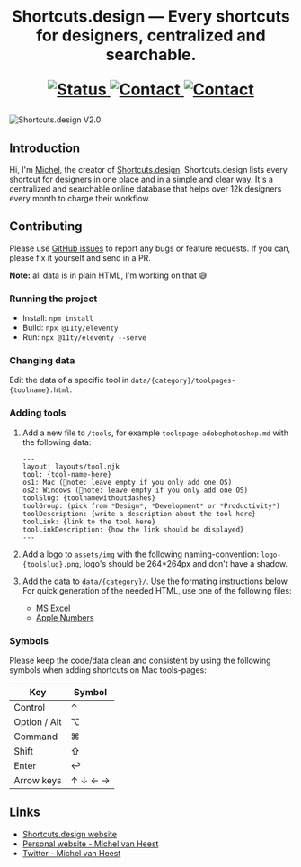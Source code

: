 <h1 align="center">
  Shortcuts.design — Every shortcuts for designers, centralized and searchable.<br>
  <p align="center">
	  <a href="https://stats.uptimerobot.com/kXWkYTnGQn">
	    <img src="https://img.shields.io/badge/status-stable-green.svg?style=flat" alt="Status">
	    <a href="https://app.netlify.com/sites/agitated-poincare-681d60/deploys">
	    <img src="https://api.netlify.com/api/v1/badges/1290ea78-7896-43cc-b8af-3742cc51f0d5/deploy-status" alt="Contact">
	  </a>
	  <a href="https://twitter.com/michelvanheest">
	    <img src="https://img.shields.io/badge/contact-michelvanheest-blue.svg?style=flat" alt="Contact">
	  </a>
  </p>
</h1>


![Shortcuts.design V2.0](shortcuts-design-social.jpg)

## Introduction
Hi, I'm [Michel](https://www.michelvanheest.com), the creator of [Shortcuts.design](https://shortcuts.design). Shortcuts.design lists every shortcut for designers in one place and in a simple and clear way. It's a centralized and searchable online database that helps over 12k designers every month to charge their workflow.

## Contributing
Please use [GitHub issues](https://github.com/michelvanheest/shortcuts-design-data/issues/new) to report any bugs or feature requests. If you can, please fix it yourself and send in a PR.

**Note:** all data is in plain HTML, I'm working on that 😅

### Running the project
- Install: `npm install`
- Build: `npx @11ty/eleventy`
- Run: `npx @11ty/eleventy --serve`

### Changing data
Edit the data of a specific tool in `data/{category}/toolpages-{toolname}.html`.

### Adding tools
1. Add a new file to `/tools`, for example `toolspage-adobephotoshop.md` with the following data:

	```
	---
	layout: layouts/tool.njk
	tool: {tool-name-here}
	os1: Mac (🚨note: leave empty if you only add one OS)
	os2: Windows (🚨note: leave empty if you only add one OS)
	toolSlug: {toolnamewithoutdashes}
	toolGroup: (pick from *Design*, *Development* or *Productivity*)
	toolDescription: {write a description about the tool here}
	toolLink: {link to the tool here}
	toolLinkDescription: {how the link should be displayed}
	---
	```
2. Add a logo to `assets/img` with the following naming-convention: `logo-{toolslug}.png`, logo's should be 264*264px and don't have a shadow.
3. Add the data to `data/{category}/`. Use the formating instructions below. For quick generation of the needed HTML, use one of the following files:
	- <a href="https://github.com/michelvanheest/shortcuts-design-data/blob/master/docs/Shortcuts.design-data-creator.xlsx">MS Excel</a>
	- <a href="https://github.com/michelvanheest/shortcuts-design-data/blob/master/docs/Shortcuts.design-data-creator.numbers">Apple Numbers</a>

### Symbols

Please keep the code/data clean and consistent by using the following symbols when adding shortcuts on Mac tools-pages:

| Key | Symbol |
|---|---|
| Control | ⌃ |
| Option / Alt | ⌥ |
| Command | ⌘ |
| Shift | ⇧ |
| Enter | ↩ |
| Arrow keys | ↑ ↓ ← → |


## Links
- [Shortcuts.design website](http://shortcuts.design/)
- [Personal website - Michel van Heest](https://www.michelvanheest.com)
- [Twitter - Michel van Heest](https://twitter.com/michelvanheest)
